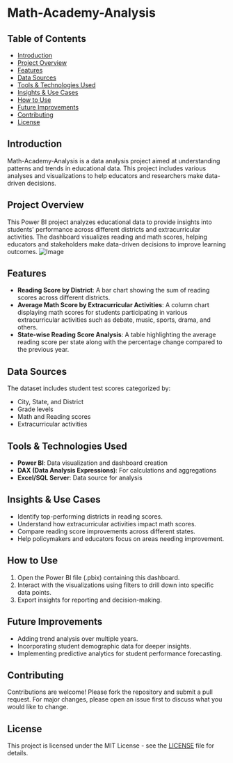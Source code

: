 # Math-Academy-Analysis

## Table of Contents
- [Introduction](#introduction)
- [Project Overview](#project-overview)
- [Features](#features)
- [Data Sources](#data-sources)
- [Tools & Technologies Used](#tools--technologies-used)
- [Insights & Use Cases](#insights--use-cases)
- [How to Use](#how-to-use)
- [Future Improvements](#future-improvements)
- [Contributing](#contributing)
- [License](#license)

## Introduction
Math-Academy-Analysis is a data analysis project aimed at understanding patterns and trends in educational data. This project includes various analyses and visualizations to help educators and researchers make data-driven decisions.

## Project Overview
This Power BI project analyzes educational data to provide insights into students' performance across different districts and extracurricular activities. The dashboard visualizes reading and math scores, helping educators and stakeholders make data-driven decisions to improve learning outcomes.
![Image](https://github.com/user-attachments/assets/7c9c552c-1b4e-4672-aa16-b6a84c2cbcad)

## Features
- **Reading Score by District**: A bar chart showing the sum of reading scores across different districts.
- **Average Math Score by Extracurricular Activities**: A column chart displaying math scores for students participating in various extracurricular activities such as debate, music, sports, drama, and others.
- **State-wise Reading Score Analysis**: A table highlighting the average reading score per state along with the percentage change compared to the previous year.

## Data Sources
The dataset includes student test scores categorized by:
- City, State, and District
- Grade levels
- Math and Reading scores
- Extracurricular activities

## Tools & Technologies Used
- **Power BI**: Data visualization and dashboard creation
- **DAX (Data Analysis Expressions)**: For calculations and aggregations
- **Excel/SQL Server**: Data source for analysis

## Insights & Use Cases
- Identify top-performing districts in reading scores.
- Understand how extracurricular activities impact math scores.
- Compare reading score improvements across different states.
- Help policymakers and educators focus on areas needing improvement.

## How to Use
1. Open the Power BI file (.pbix) containing this dashboard.
2. Interact with the visualizations using filters to drill down into specific data points.
3. Export insights for reporting and decision-making.

## Future Improvements
- Adding trend analysis over multiple years.
- Incorporating student demographic data for deeper insights.
- Implementing predictive analytics for student performance forecasting.

## Contributing
Contributions are welcome! Please fork the repository and submit a pull request. For major changes, please open an issue first to discuss what you would like to change.

## License
This project is licensed under the MIT License - see the [LICENSE](LICENSE) file for details.
